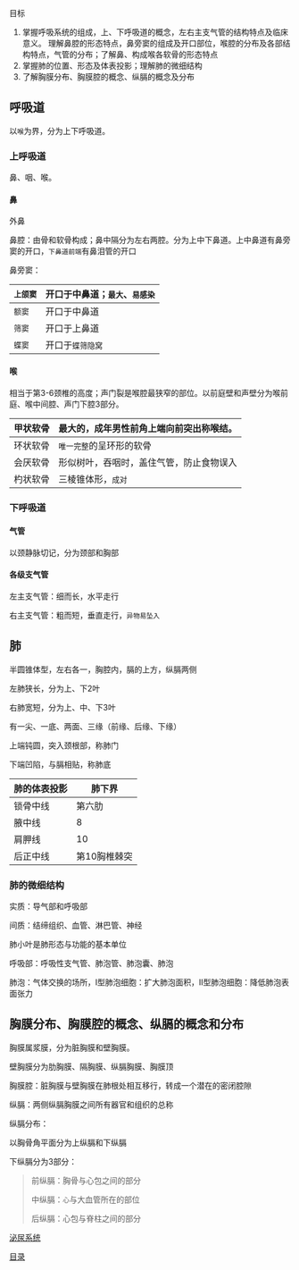 目标

1. 掌握呼吸系统的组成，上、下呼吸道的概念，左右主支气管的结构特点及临床意义。
   理解鼻腔的形态特点，鼻旁窦的组成及开口部位，喉腔的分布及各部结构特点，气管的分布；了解鼻、构成喉各软骨的形态特点
2. 掌握肺的位置、形态及体表投影；理解肺的微细结构
3. 了解胸膜分布、胸膜腔的概念、纵膈的概念及分布

 ## 呼吸道

以`喉`为界，分为上下呼吸道。

### 上呼吸道

鼻、咽、喉。

#### 鼻

外鼻

鼻腔：由骨和软骨构成；鼻中隔分为左右两腔。分为上中下鼻道。上中鼻道有鼻旁窦的开口，```下鼻道前端```有鼻泪管的开口

鼻旁窦：

| ```上颌窦``` | 开口于中鼻道；`最大`、`易感染` |
| ------------ | ------------------------------ |
| `额窦`       | 开口于中鼻道                   |
| `筛窦`       | 开口于上鼻道                   |
| `蝶窦`       | 开口于`蝶筛隐窝`               |

#### 喉

相当于第3-6颈椎的高度；声门裂是喉腔最狭窄的部位。以前庭壁和声壁分为喉前庭、喉中间腔、声门下腔3部分。

| 甲状软骨 | 最大的，成年男性前角上端向前突出称喉结。 |
| -------- | ---------------------------------------- |
| 环状软骨 | `唯一完整`的呈环形的软骨                 |
| 会厌软骨 | 形似树叶，吞咽时，盖住气管，防止食物误入 |
| 杓状软骨 | 三棱锥体形，`成对`                       |

### 下呼吸道

####  气管

以颈静脉切记，分为颈部和胸部

#### 各级支气管

左主支气管：细而长，水平走行

右主支气管：粗而短，垂直走行，`异物易坠入`

## 肺

半圆锥体型，左右各一，胸腔内，膈的上方，纵膈两侧

左肺狭长，分为上、下2叶

右肺宽短，分为上、中、下3叶

有一尖、一底、两面、三缘（前缘、后缘、下缘）

上端钝圆，突入颈根部，称肺门

下端凹陷，与膈相贴，称肺底

| 肺的体表投影 | 肺下界       |
| ------------ | ------------ |
| 锁骨中线     | 第六肋       |
| 腋中线       | 8            |
| 肩胛线       | 10           |
| 后正中线     | 第10胸椎棘突 |

### 肺的微细结构

实质：导气部和呼吸部

间质：结缔组织、血管、淋巴管、神经

肺小叶是肺形态与功能的基本单位

呼吸部：呼吸性支气管、肺泡管、肺泡囊、肺泡

肺泡：气体交换的场所，I型肺泡细胞：扩大肺泡面积，II型肺泡细胞：降低肺泡表面张力

## 胸膜分布、胸膜腔的概念、纵膈的概念和分布

胸膜属浆膜，分为脏胸膜和壁胸膜。

壁胸膜分为肋胸膜、隔胸膜、纵膈胸膜、胸膜顶

胸膜腔：脏胸膜与壁胸膜在肺根处相互移行，转成一个潜在的密闭腔隙

纵膈：两侧纵膈胸膜之间所有器官和组织的总称

纵膈分布：

以胸骨角平面分为上纵膈和下纵膈

下纵膈分为3部分：

>前纵膈：胸骨与心包之间的部分
>
>中纵膈：`心`与大血管所在的部位
>
>后纵膈：心包与脊柱之间的部分

[泌尿系统](./泌尿系统.md)

[目录](./../README.md)
